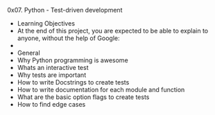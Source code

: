 0x07. Python - Test-driven development

- Learning Objectives
- At the end of this project, you are expected to be able to explain to anyone, without the help of Google:
- 
- General
- Why Python programming is awesome
- Whats an interactive test
- Why tests are important
- How to write Docstrings to create tests
- How to write documentation for each module and function
- What are the basic option flags to create tests
- How to find edge cases
